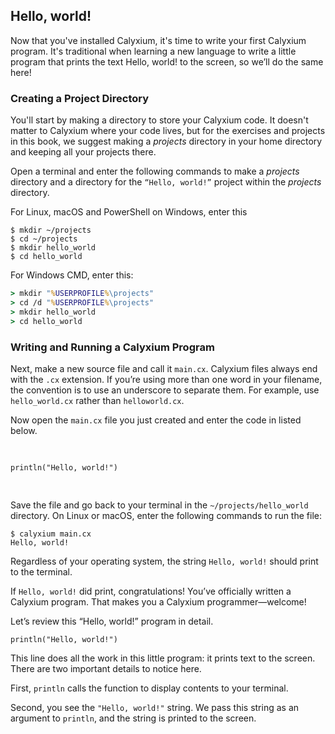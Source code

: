 ## Hello, world!

Now that you've installed Calyxium, it's time to write your first Calyxium program. It's traditional when learning a new language to write a little program that prints the text Hello, world! to the screen, so we’ll do the same here!

### Creating a Project Directory

You'll start by making a directory to store your Calyxium code. It doesn't matter to Calyxium where your code lives, but for the exercises and projects in this book, we suggest making a _projects_ directory in your home directory and keeping all
your projects there.

Open a terminal and enter the following commands to make a _projects_ directory
and a directory for the `“Hello, world!”` project within the _projects_ directory.

For Linux, macOS and PowerShell on Windows, enter this

```console
$ mkdir ~/projects
$ cd ~/projects
$ mkdir hello_world
$ cd hello_world
```
For Windows CMD, enter this:

```cmd
> mkdir "%USERPROFILE%\projects"
> cd /d "%USERPROFILE%\projects"
> mkdir hello_world
> cd hello_world
```

### Writing and Running a Calyxium Program

Next, make a new source file and call it `main.cx`. Calyxium files always end with
the `.cx` extension. If you’re using more than one word in your filename, the
convention is to use an underscore to separate them. For example, use
`hello_world.cx` rather than `helloworld.cx`.

Now open the `main.cx` file you just created and enter the code in listed below.

<Listing number="1-1" file-name="main.cx" caption="A program that prints `Hello, world!`">

```calyxium
println("Hello, world!")
```

</Listing>

Save the file and go back to your terminal in the
`~/projects/hello_world` directory. On Linux or macOS, enter the following
commands to run the file:

```console
$ calyxium main.cx
Hello, world!
```

Regardless of your operating system, the string `Hello, world!` should print to
the terminal.

If `Hello, world!` did print, congratulations! You’ve officially written a Calyxium
program. That makes you a Calyxium programmer—welcome!

Let’s review this “Hello, world!” program in detail.

```calyxium
println("Hello, world!")
```

This line does all the work in this little program: it prints text to the screen. There are two important details to notice here.

First, `println` calls the function to display contents to your terminal.

Second, you see the `"Hello, world!"` string. We pass this string as an argument to `println`, and the string is printed to the screen.
